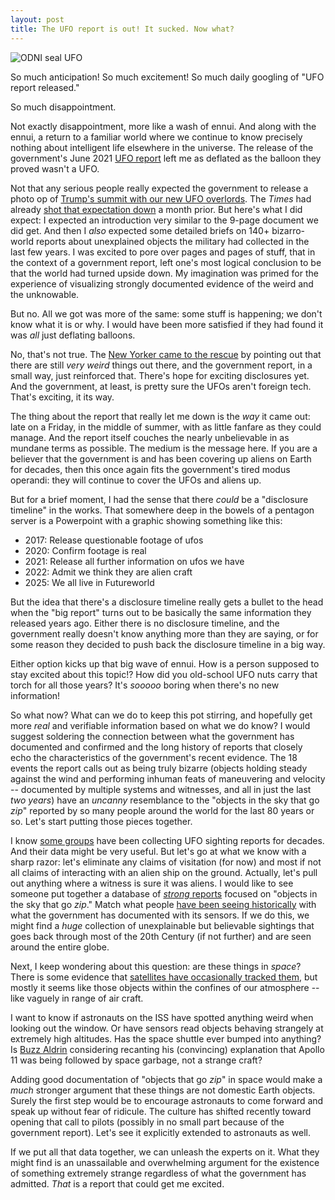 ```yaml
---
layout: post
title: The UFO report is out! It sucked. Now what?
---
```



![ODNI seal UFO](/ufo-guide/ufo-pics/ODNI-seal/ODNI-seal-ufo_sm.png "Redneck watching government conspiracy")

So much anticipation! So much excitement! So much daily googling of "UFO report released."

So much disappointment.

Not exactly disappointment, more like a wash of ennui. And along with the ennui, a return to a familiar world where we continue to know precisely nothing about intelligent life elsewhere in the universe. The release of the government's June 2021 [UFO report](https://www.dni.gov/files/ODNI/documents/assessments/Prelimary-Assessment-UAP-20210625.pdf) left me as deflated as the balloon they proved wasn't a UFO.

Not that any serious people really expected the government to release a photo op of [Trump's summit with our new UFO overlords](https://www.nbcnews.com/news/weird-news/former-israeli-space-security-chief-says-extraterrestrials-exist-trump-knows-n1250333). The _Times_ had already [shot that expectation down](https://nytimes.com/2021/06/03/us/politics/ufos-sighting-alien-spacecraft-pentagon.html) a month prior. But here's what I did expect: I expected an introduction very similar to the 9-page document we did get. And then I _also_ expected some detailed briefs on 140+ bizarro-world reports about unexplained objects the military had collected in the last few years. I was excited to pore over pages and pages of stuff, that in the context of a government report, left one's most logical conclusion to be that the world had turned upside down. My imagination was primed for the experience of visualizing strongly documented evidence of the weird and the unknowable.

But no. All we got was more of the same: some stuff is happening; we don't know what it is or why. I would have been more satisfied if they had found it was _all_ just deflating balloons.

No, that's not true. The [New Yorker came to the rescue](https://www.newyorker.com/news/daily-comment/the-unexplained-phenomena-of-the-ufo-report) by pointing out that there are still _very weird_ things out there, and the government report, in a small way, just reinforced that. There's hope for exciting disclosures yet. And the government, at least, is pretty sure the UFOs aren't foreign tech. That's exciting, it its way.

The thing about the report that really let me down is the _way_ it came out: late on a Friday, in the middle of summer, with as little fanfare as they could manage. And the report itself couches the nearly unbelievable in as mundane terms as possible. The medium is the message here. If you are a believer that the government is and has been covering up aliens on Earth for decades, then this once again fits the government's tired modus operandi: they will continue to cover the UFOs and aliens up. 

But for a brief moment, I had the sense that there _could_ be a "disclosure timeline" in the works. That somewhere deep in the bowels of a pentagon server is a Powerpoint with a graphic showing something like this:
* 2017: Release questionable footage of ufos
* 2020: Confirm footage is real
* 2021: Release all further information on ufos we have
* 2022: Admit we think they are alien craft
* 2025: We all live in Futureworld

But the idea that there's a disclosure timeline really gets a bullet to the head when the "big report" turns out to be basically the same information they released years ago. Either there is no disclosure timeline, and the government really doesn't know anything more than they are saying, or for some reason they decided to push back the disclosure timeline in a big way.

Either option kicks up that big wave of ennui. How is a person supposed to stay excited about this topic!? How did you old-school UFO nuts carry that torch for all those years? It's _sooooo_ boring when there's no new information!

So what now? What can we do to keep this pot stirring, and hopefully get more _real_ and verifiable information based on what we do know? I would suggest soldering the connection between what the government has documented and confirmed and the long history of reports that closely echo the characteristics of the government's recent evidence. The 18 events the report calls out as being truly bizarre (objects holding steady against the wind and performing inhuman feats of maneuvering and velocity -- documented by multiple systems and witnesses, and all in just the last _two years_) have an _uncanny_ resemblance to the "objects in the sky that go _zip_" reported by so many people around the world for the last 80 years or so. Let's start putting those pieces together.

I know [some groups](https://www.mufon.com/) have been collecting UFO sighting reports for decades. And their data might be very useful. But let's go at what we know with a sharp razor: let's eliminate any claims of visitation (for now) and most if not all claims of interacting with an alien ship on the ground. Actually, let's pull out anything where a witness is sure it was aliens. I would like to see someone put together a database of [_strong_ reports](https://www.thedrive.com/the-war-zone/35674/the-bizarre-mystery-of-unexplained-aerial-incursions-over-loring-air-force-base) focused on "objects in the sky that go _zip_." Match what people [have been seeing historically](https://apps.dtic.mil/sti/pdfs/AD0688332.pdf) with what the government has documented with its sensors. If we do this, we might find a _huge_ collection of unexplainable but believable sightings that goes back through most of the 20th Century (if not further) and are seen around the entire globe.

Next, I keep wondering about this question: are these things in _space_? There is some evidence that [satellites have occasionally tracked them](https://silvarecord.com/2020/09/20/are-satellites-tracking-ufos/), but mostly it seems like those objects within the confines of our atmosphere -- like vaguely in range of air craft. 

I want to know if astronauts on the ISS have spotted anything weird when looking out the window. Or have sensors read objects behaving strangely at extremely high altitudes. Has the space shuttle ever bumped into anything? Is [Buzz Aldrin](https://sservi.nasa.gov/?question=buzz-aldrins-ufo-sighting) considering recanting his (convincing) explanation that Apollo 11 was being followed by space garbage, not a strange craft? 

Adding good documentation of "objects that go _zip_" in space would make a _much_ stronger argument that these things are not domestic Earth objects. Surely the first step would be to encourage astronauts to come forward and speak up without fear of ridicule. The culture has shifted recently toward opening that call to pilots (possibly in no small part because of the government report). Let's see it explicitly extended to astronauts as well.

If we put all that data together, we can unleash the experts on it. What they might find is an unassailable and overwhelming argument for the existence of something extremely strange regardless of what the government has admitted. _That_ is a report that could get me excited.




